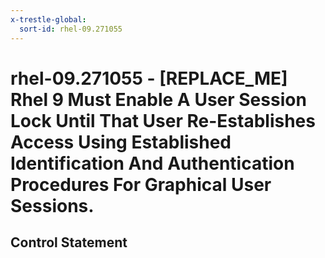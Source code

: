 ```yaml
---
x-trestle-global:
  sort-id: rhel-09.271055
---
```


# rhel-09.271055 - \[REPLACE_ME\] Rhel 9 Must Enable A User Session Lock Until That User Re-Establishes Access Using Established Identification And Authentication Procedures For Graphical User Sessions.

## Control Statement

